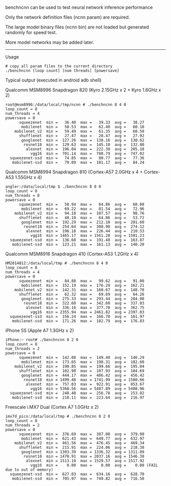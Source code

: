 benchncnn can be used to test neural network inference performance

Only the network definition files (ncnn param) are required.

The large model binary files (ncnn bin) are not loaded but generated randomly for speed test.

More model networks may be added later.

---

Usage
```
# copy all param files to the current directory
./benchncnn [loop count] [num threads] [powersave]
```

Typical output (executed in android adb shell)

Qualcomm MSM8996 Snapdragon 820 (Kyro 2.15GHz x 2 + Kyro 1.6GHz x 2)
```
root@msm8996:/data/local/tmp/ncnn # ./benchncnn 8 4 0
loop_count = 8
num_threads = 4
powersave = 0
      squeezenet  min =   36.40  max =   39.33  avg =   38.27
       mobilenet  min =   58.53  max =   62.40  avg =   60.18
    mobilenet_v2  min =   59.49  max =   61.35  avg =   60.58
      shufflenet  min =   27.47  max =   28.47  avg =   27.92
       googlenet  min =  127.26  max =  138.16  avg =  130.62
        resnet18  min =  129.63  max =  145.10  avg =  132.80
         alexnet  min =  196.04  max =  222.30  avg =  205.18
           vgg16  min =  701.14  max =  788.79  avg =  747.02
  squeezenet-ssd  min =   74.85  max =   80.77  avg =   77.36
   mobilenet-ssd  min =   79.09  max =  101.17  avg =   84.24
```

Qualcomm MSM8994 Snapdragon 810 (Cortex-A57 2.0GHz x 4 + Cortex-A53 1.55GHz x 4)
```
angler:/data/local/tmp $ ./benchncnn 8 8 0
loop_count = 8
num_threads = 8
powersave = 0
      squeezenet  min =   58.94  max =   64.86  avg =   60.08
       mobilenet  min =   69.22  max =   81.54  avg =   72.96
    mobilenet_v2  min =   94.18  max =  107.57  avg =   98.76
      shufflenet  min =   48.10  max =   64.86  avg =   53.72
       googlenet  min =  192.29  max =  212.10  avg =  201.60
        resnet18  min =  254.64  max =  308.90  avg =  274.12
         alexnet  min =  196.18  max =  226.44  avg =  210.53
           vgg16  min = 1465.17  max = 1561.20  avg = 1501.23
  squeezenet-ssd  min =  136.68  max =  191.48  avg =  163.87
   mobilenet-ssd  min =  123.21  max =  161.13  avg =  140.20
```

Qualcomm MSM8916 Snapdragon 410 (Cortex-A53 1.2GHz x 4)
```
HM2014812:/data/local/tmp # ./benchncnn 8 4 0
loop_count = 8
num_threads = 4
powersave = 0
      squeezenet  min =   84.88  max =   99.62  avg =   91.00
       mobilenet  min =  152.19  max =  176.29  avg =  162.21
    mobilenet_v2  min =  142.31  max =  160.67  avg =  148.78
      shufflenet  min =   62.32  max =   69.69  avg =   64.26
       googlenet  min =  275.33  max =  293.44  avg =  284.08
        resnet18  min =  322.60  max =  342.60  avg =  337.03
         alexnet  min =  336.16  max =  377.78  avg =  362.75
           vgg16  min = 2355.94  max = 2461.82  avg = 2397.03
  squeezenet-ssd  min =  156.24  max =  166.70  avg =  161.97
   mobilenet-ssd  min =  171.26  max =  182.79  avg =  176.83
```

iPhone 5S (Apple A7 1.3GHz x 2)
```
iPhone:~ root# ./benchncnn 8 2 0
loop_count = 8
num_threads = 2
powersave = 0
      squeezenet  min =  142.08  max =  149.40  avg =  146.29
       mobilenet  min =  173.65  max =  198.31  avg =  182.60
    mobilenet_v2  min =  190.85  max =  199.66  avg =  195.04
      shufflenet  min =  102.90  max =  107.93  avg =  104.69
       googlenet  min =  444.17  max =  486.42  avg =  456.42
        resnet18  min = 1499.48  max = 1741.99  avg = 1580.66
         alexnet  min =  757.03  max =  922.91  avg =  853.67
           vgg16  min = 5368.56  max = 5487.89  avg = 5408.96
  squeezenet-ssd  min =  248.48  max =  256.78  avg =  253.82
   mobilenet-ssd  min =  210.11  max =  223.64  avg =  216.97
```

Freescale i.MX7 Dual (Cortex A7 1.0GHz x 2)
```
imx7d_pico:/data/local/tmp # ./benchncnn 8 2 0
loop_count = 8
num_threads = 2
powersave = 0
      squeezenet  min =  376.69  max =  387.00  avg =  379.90
       mobilenet  min =  621.43  max =  649.77  avg =  632.97
    mobilenet_v2  min =  461.56  max =  476.45  avg =  469.34
      shufflenet  min =  215.91  max =  224.06  avg =  218.38
       googlenet  min = 1303.39  max = 1336.32  avg = 1311.89
        resnet18  min = 1470.91  max = 2037.16  avg = 1546.38
         alexnet  min = 1513.10  max = 1529.57  avg = 1517.92
           vgg16  min =    0.00  max =    0.00  avg =    0.00 (FAIL due to out of memory)
  squeezenet-ssd  min =  627.03  max =  634.16  avg =  628.70
   mobilenet-ssd  min =  705.97  max =  749.82  avg =  716.50
```
